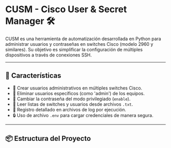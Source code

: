 # CUSM - Cisco User & Secret Manager 🛠️

CUSM es una herramienta de automatización desarrollada en Python para administrar usuarios y contraseñas en switches Cisco (modelo 2960 y similares). Su objetivo es simplificar la configuración de múltiples dispositivos a través de conexiones SSH.

---

## 🚀 Características

- 🔐 Crear usuarios administrativos en múltiples switches Cisco.
- 🔄 Eliminar usuarios específicos (como 'admin') de los equipos.
- 🔑 Cambiar la contraseña del modo privilegiado (`enable`).
- 📁 Leer listas de switches y usuarios desde archivos `.txt`.
- 🧪 Registro detallado en archivos de log por ejecución.
- 🔒 Uso de archivo `.env` para cargar credenciales de manera segura.

---

## 📦 Estructura del Proyecto
